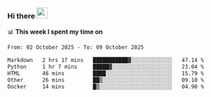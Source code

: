 ### Hi there <a href="https://www.gautamkrishnar.com/"><img src="https://media.giphy.com/media/hvRJCLFzcasrR4ia7z/giphy.gif" width="25px"></a>

📊 **This week I spent my time on**

<!--START_SECTION:waka-->

```txt
From: 02 October 2025 - To: 09 October 2025

Markdown   2 hrs 17 mins   ███████████▓░░░░░░░░░░░░░   47.14 %
Python     1 hr 7 mins     █████▓░░░░░░░░░░░░░░░░░░░   23.04 %
HTML       46 mins         ████░░░░░░░░░░░░░░░░░░░░░   15.79 %
Other      26 mins         ██▒░░░░░░░░░░░░░░░░░░░░░░   09.10 %
Docker     14 mins         █▒░░░░░░░░░░░░░░░░░░░░░░░   04.90 %
```

<!--END_SECTION:waka-->
